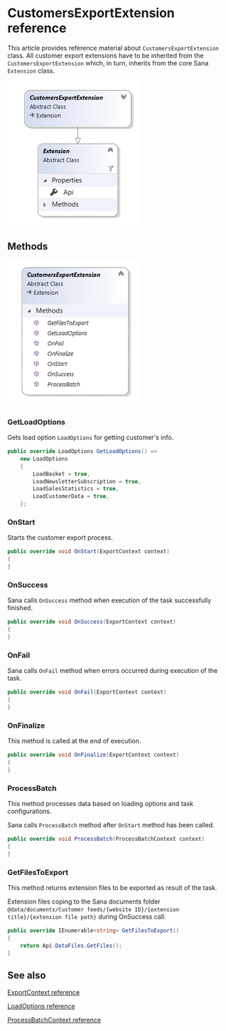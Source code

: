 ﻿# CustomersExportExtension reference

This article provides reference material about `CustomersExportExtension` class. All customer export extensions
have to be inherited from the `CustomersExportExtension` which, in turn, inherits from the core
Sana `Extension` class.

![CustomersExportExtension inheritance](img/customer-export-extension/inheritance.png)

## Methods

![CustomersExportExtension](img/customer-export-extension/class.png)

### GetLoadOptions

Gets load option `LoadOptions` for getting customer's info.

```cs
public override LoadOptions GetLoadOptions() =>
    new LoadOptions
    {
        LoadBasket = true,
        LoadNewsletterSubscription = true,
        LoadSalesStatistics = true,
        LoadCustomerData = true,
    };
```

### OnStart

Starts the customer export process.

```cs
public override void OnStart(ExportContext context)
{
}
```

### OnSuccess

Sana calls `OnSuccess` method when execution of the task successfully finished.

```cs
public override void OnSuccess(ExportContext context)
{
}
```

### OnFail

Sana calls `OnFail` method when errors occurred during execution of the task.

```cs
public override void OnFail(ExportContext context)
{
}
```

### OnFinalize

This method is called at the end of execution.

```cs
public override void OnFinalize(ExportContext context)
{
}
```

### ProcessBatch

This method processes data based on loading options and task configurations.

Sana calls `ProcessBatch` method after `OnStart` method has been called.

```cs
public override void ProcessBatch(ProcessBatchContext context)
{
}
```

### GetFilesToExport

This method returns extension files to be exported as result of the task.

Extension files coping to the Sana documents folder `@data/documents/Customer feeds/{website ID}/{extension title}/{extension file path}` during OnSuccess call.

```cs
public override IEnumerable<string> GetFilesToExport()
{
    return Api.DataFiles.GetFiles();
}
```


## See also

[ExportContext reference](customer-export-context.md)

[LoadOptions reference](customer-export-load-options.md)

[ProcessBatchContext reference](customer-export-process-batch-context.md)
